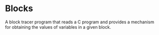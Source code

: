 # Blocks
A block tracer program that reads a C program and provides a mechanism for obtaining the values of variables in a given block. 
